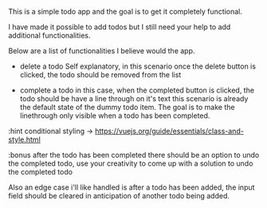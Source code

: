 This is a simple todo app and the goal is to get it completely functional.

I have made it possible to add todos but I still need your help to add additional functionalities.

Below are a list of functionalities I believe would the app.

- delete a todo
  Self explanatory, in this scenario once the delete button is clicked, the todo should be removed from the list

- complete a todo
  in this case, when the completed button is clicked, the todo should be have a line through on it's text this scenario is already the default state of the dummy todo item. The goal is to make the linethrough only visible when a todo has been completed.

:hint
conditional styling -> https://vuejs.org/guide/essentials/class-and-style.html

:bonus
after the todo has been completed there should be an option to undo the completed todo, use your creativity to come up with a solution to undo the completed todo

Also an edge case i'll like handled is after a todo has been added, the input field should be cleared in anticipation of another todo being added.
